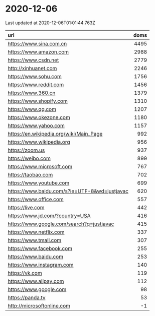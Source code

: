 # 2020-12-06

<!-- BEGIN -->
Last updated at 2020-12-06T01:01:44.763Z

url | doms
:- | -:
https://www.sina.com.cn | 4495
https://www.amazon.com | 2988
https://www.csdn.net | 2779
http://xinhuanet.com | 2246
https://www.sohu.com | 1756
https://www.reddit.com | 1456
https://www.360.cn | 1379
https://www.shopify.com | 1310
https://www.qq.com | 1207
https://www.okezone.com | 1180
https://www.yahoo.com | 1157
https://en.wikipedia.org/wiki/Main_Page | 992
https://www.wikipedia.org | 956
https://zoom.us | 937
https://weibo.com | 899
https://www.microsoft.com | 767
https://taobao.com | 702
https://www.youtube.com | 699
https://www.baidu.com/s?ie=UTF-8&wd=justjavac | 620
https://www.office.com | 557
https://live.com | 442
https://www.jd.com/?country=USA | 416
https://www.google.com/search?q=justjavac | 415
https://www.netflix.com | 337
https://www.tmall.com | 307
https://www.facebook.com | 255
https://www.baidu.com | 253
https://www.instagram.com | 140
https://vk.com | 119
https://www.alipay.com | 112
https://www.google.com | 98
https://panda.tv | 53
http://microsoftonline.com | -1
<!-- END -->
